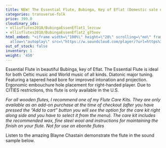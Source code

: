 ```yaml
---
title: NEW! The Essential Flute, Bubinga, Key of Eflat (Domestic sale only)
categories: transverse-folk
price: 399.0
cloudinary_ids:
- ellisflutes2018/BubingaEssenEflat1_lezcuw
- ellisflutes2018/BubingaEssenEflat2_g75xev
html_embed: "<iframe width=\"100%\" height=\"20\" scrolling=\"no\" frameborder=\"no\"
  allow=\"autoplay\" src=\"https://w.soundcloud.com/player/?url=https%3A//api.soundcloud.com/tracks/486027804&color=%23ff5500&inverse=false&auto_play=false&show_user=true\"></iframe>\r\n"
out_of_stock: false
inventory: 1
weight: '450'
---
```


Essential Flute in beautiful Bubinga, key of Eflat.   The Essential Flute is ideal for both Celtic music and World music of all kinds. Diatonic major tuning. Featuring a tapered head bore for improved intonation and projection. Ergonomic embouchure hole placement for right-handed player. Due to CITIES restrictions, this flute is only available in the U.S.

*For all wooden flutes, I recommend one of my Flute Care Kits.  They are only available as an add-on purchase at the time of checkout (after you have pressed the “Add to cart” button you will see the option for the care kit right along side and you have to select it from the menu). The care kit includes the recommended wax, fine steel wool and instructions for maintaining the finish on your flute.  Not for use on ebonite flutes*

Listen to the amazing Blayne Chastain demonstrate the flute in the sound sample below.
